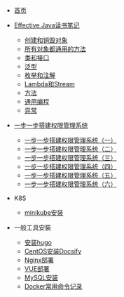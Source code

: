 <!-- docs/_sidebar.md -->

- [首页](/README)

- [Effective Java读书笔记](effectivejava/)
  - [创建和销毁对象](effectivejava/effectivejava1.md)
  - [所有对象都通用的方法](effectivejava/effectivejava2.md)
  - [类和接口](effectivejava/effectivejava3.md)
  - [泛型](effectivejava/effectivejava4.md)
  - [枚举和注解](effectivejava/effectivejava5.md)
  - [Lambda和Stream](effectivejava/effectivejava6.md)
  - [方法](effectivejava/effectivejava7.md)
  - [通用编程](effectivejava/effectivejava8.md)
  - [异常](effectivejava/effectivejava9.md)

    

- [一步一步搭建权限管理系统](upm/)
  - [一步一步搭建权限管理系统（一）](upm/upm.md)
  - [一步一步搭建权限管理系统（二）](upm/upm2.md)
  - [一步一步搭建权限管理系统（三）](upm/upm3.md)
  - [一步一步搭建权限管理系统（四）](upm/upm4.md)
  - [一步一步搭建权限管理系统（五）](upm/upm5.md)
  - [一步一步搭建权限管理系统（六）](upm/upm6.md)
  
- K8S
  - [minikube安装](k8s/minikube.md)
  
  
- 一般工具安裝
  - [安装hugo](books/安装hugo.md)
  - [CentOS安装Docsify](books/CentOS安装Docsify.md)
  - [Nginx部署](tools/nginx.md)
  - [VUE部署](tools/vue.md)
  - [MySQL安装](tools/mysql.md)
  - [Docker常用命令记录](tools/docker.md)


